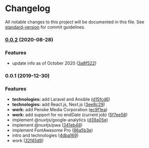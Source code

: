 # Changelog

All notable changes to this project will be documented in this file. See [standard-version](https://github.com/conventional-changelog/standard-version) for commit guidelines.

### [0.0.2](https://github.com/curtisbelt/curtisbelt.dev/compare/v0.0.1...v0.0.2) (2020-08-28)


### Features

* update info as of October 2020 ([3a8f522](https://github.com/curtisbelt/curtisbelt.dev/commit/3a8f52295f7b006c57e274184632a50e8e8e4957))

### 0.0.1 (2019-12-30)


### Features

* **technologies:** add Laravel and Ansible ([d15fcd6](https://github.com/CurtisBelt/curtisbelt.dev/commit/d15fcd6d51f669e73e77df1e1a3b0e603a6a5c4a))
* **technologies:** add React.js, Next.js ([3ee8c29](https://github.com/CurtisBelt/curtisbelt.dev/commit/3ee8c29c36356a5c733775e9dffabbc4dc90d705))
* **work:** add Penske Media Corporation ([ec9f1ea](https://github.com/CurtisBelt/curtisbelt.dev/commit/ec9f1eac4c086081789bbbc73c9387d22c1f1e45))
* **work:** add support for no endDate (current job) ([5f7ee58](https://github.com/CurtisBelt/curtisbelt.dev/commit/5f7ee58e9aceec7f36b50c0ab54442a0d30a2a62))
* implement @nuxtjs/google-analytics ([d39a05e](https://github.com/CurtisBelt/curtisbelt.dev/commit/d39a05eae12f4ca78799936978a906e9d1daffed))
* implement @nuxtjs/pwa ([341eb48](https://github.com/CurtisBelt/curtisbelt.dev/commit/341eb487f87444f2b559a3f5ae03a65c0813ef29))
* implement FontAwesome Pro ([86a5b3e](https://github.com/CurtisBelt/curtisbelt.dev/commit/86a5b3ecceb79dd2d9e0935a4590a938b1c88cac))
* intro and technologies ([4dba169](https://github.com/CurtisBelt/curtisbelt.dev/commit/4dba169571aff87bbcef47675341b3262edcac96))
* work ([32f45d9](https://github.com/CurtisBelt/curtisbelt.dev/commit/32f45d90cc68c80c1b2c6146ab67a38f8a8fe6e4))
